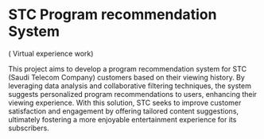 # STC Program recommendation System 
( Virtual experience work) 



This project aims to develop a program recommendation system for STC (Saudi Telecom Company) customers based on their viewing history. By leveraging data analysis and collaborative filtering techniques, the system suggests personalized program recommendations to users, enhancing their viewing experience. With this solution, STC seeks to improve customer satisfaction and engagement by offering tailored content suggestions, ultimately fostering a more enjoyable entertainment experience for its subscribers.

